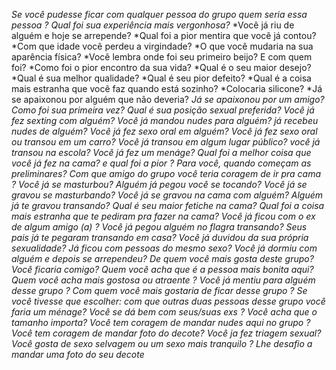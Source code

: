 *Se você pudesse ficar com qualquer pessoa do grupo quem seria essa pessoa ?*
*Qual foi sua experiência mais vergonhosa?*
*Você já riu de alguém e hoje se arrepende?
*Qual foi a pior mentira que você já contou?
*Com que idade você perdeu a virgindade?
*O que você mudaria na sua aparência física?
*Você lembra onde foi seu primeiro beijo? E com quem foi?
*Como foi o pior encontro da sua vida?
*Qual é o seu maior desejo?
*Qual é sua melhor qualidade?
*Qual é seu pior defeito?
*Qual é a coisa mais estranha que você faz quando está sozinho?
*Colocaria silicone?
*Já se apaixonou por alguém que não deveria?
*Já se apaixonou por um amigo?*
*Como foi sua primeira vez?*
*Qual é sua posição sexual preferida?*
*Você já fez sexting com alguém?*
*Você já mandou nudes para alguém?*
*já recebeu nudes de alguém?*
*Você já fez sexo oral em alguém?*
*Você já fez sexo oral ou transou em um carro?*
*Você já transou em algum lugar público?*
*você já transou na escola?*
*Você já fez um menáge?*
*Qual foi a melhor coisa que você já fez na cama? e qual foi a pior ?*
*Para você, quando começam as preliminares?*
*Com que amigo do grupo você teria coragem de ir pra cama ?*
*Você já se masturbou?*
*Alguém já pegou você se tocando?*
*Você já se gravou se masturbando?*
*Você já se gravou na cama com alguém?*
*Alguém já te gravou transando?*
*Qual é seu maior fetiche na cama?*
*Qual foi a coisa mais estranha que te pediram pra fazer na cama?*
*Você já ficou com o ex de algum amigo (a) ?*
*Você já pegou alguém no flagra transando?*
*Seus pais já te pegaram transando em casa?*
*Você já duvidou da sua própria sexualidade?*
*Já ficou com pessoas do mesmo sexo?*
*Você já dormiu com alguém e depois se arrependeu?*
*De quem você mais gosta deste grupo?*
*Você ficaria comigo?*
*Quem você acha que é a pessoa mais bonita aqui?*
*Quem você acha mais gostosa ou atraente ?*
*Você já mentiu para alguém desse grupo ?*
*Com quem você mais gostaria de ficar desse grupo ?*
*Se você tivesse que escolher: com que outras duas pessoas desse grupo você faria um ménage?*
*Você se dá bem com seus/suas exs ?*
*Você acha que o tamanho importa?*
*Você tem coragem de mandar nudes aqui no grupo ?*
*Você tem coragem de mandar foto do decote?*
*Você ja fez triagem sexual?*
*Você gosta de sexo selvagem ou um sexo mais tranquilo ?*
*Lhe desafio a mandar uma foto do seu decote*
